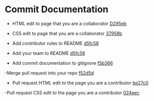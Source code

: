 # Commit Documentation
- HTML edit to page that you are a collaborator  [D295eb](https://github.com/aeoyu/cpnt201-a4-filora/commit/03d3c43bd361c31dd66e628856520d7e832358c9)

- CSS edit to page that you are a collaborator  [37958b](https://github.com/aeoyu/cpnt201-a4-filora/commit/37958b4d0a4c0b15accf5aca47eb0944d44cc288)
  
- Add contributor rules to README  [d5fc58](https://github.com/Haydenbeck-22/scavengit-game/commit/d5fc5898d65bac17f83ac2a256ce0ce3a367eb92)

- Add your team to README  [d5fc58](https://github.com/Haydenbeck-22/scavengit-game/commit/d5fc5898d65bac17f83ac2a256ce0ce3a367eb92)

- Add commit documentation to gitignore  [f5b366](https://github.com/Haydenbeck-22/scavengit-game/commit/f5b3661fb9db3f4fa5fd763ddf8ac240e0d60015)

-Merge pull request into your repo  [f52d5d](https://github.com/Haydenbeck-22/scavengit-game/commit/f52d5d7560cb359e949981d3a5407595b364f2b9)

- Pull request HTML edit to the page you are a contributor [be27c0](https://github.com/Haydenbeck-22/cpnt201-a4/commit/be27c02f08b00a3197d48099001dbeb0c3d8abaf)

-Pull request CSS edit to the page you are a contributor [024eec](https://github.com/Mysia14/cpnt201-a4/pull/1/commits/024eecc0a21dbbc278d872c0a158b571a83e7587)
